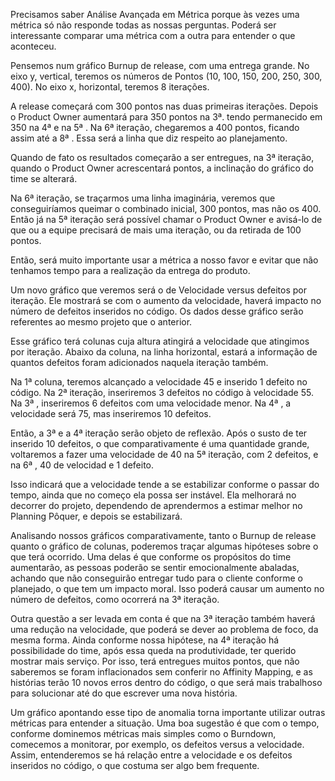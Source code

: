 Precisamos saber Análise Avançada em Métrica porque às vezes uma métrica só não responde todas as nossas perguntas. Poderá ser interessante comparar uma métrica com a outra para entender o que aconteceu.

Pensemos num gráfico Burnup de release, com uma entrega grande. No eixo y, vertical, teremos os números de Pontos (10, 100, 150, 200, 250, 300, 400). No eixo x, horizontal, teremos 8 iterações.

A release começará com 300 pontos nas duas primeiras iterações. Depois o Product Owner aumentará para 350 pontos na 3ª. tendo permanecido em 350 na 4ª e na 5ª . Na 6ª iteração, chegaremos a 400 pontos, ficando assim até a 8ª . Essa será a linha que diz respeito ao planejamento.

Quando de fato os resultados começarão a ser entregues, na 3ª iteração, quando o Product Owner acrescentará pontos, a inclinação do gráfico do time se alterará.

Na 6ª iteração, se traçarmos uma linha imaginária, veremos que conseguiríamos queimar o combinado inicial, 300 pontos, mas não os 400. Então já na 5ª iteração será possível chamar o Product Owner e avisá-lo de que ou a equipe precisará de mais uma iteração, ou da retirada de 100 pontos.

Então, será muito importante usar a métrica a nosso favor e evitar que não tenhamos tempo para a realização da entrega do produto.

Um novo gráfico que veremos será o de Velocidade versus defeitos por iteração. Ele mostrará se com o aumento da velocidade, haverá impacto no número de defeitos inseridos no código. Os dados desse gráfico serão referentes ao mesmo projeto que o anterior.

Esse gráfico terá colunas cuja altura atingirá a velocidade que atingimos por iteração. Abaixo da coluna, na linha horizontal, estará a informação de quantos defeitos foram adicionados naquela iteração também.

Na 1ª coluna, teremos alcançado a velocidade 45 e inserido 1 defeito no código. Na 2ª iteração, inseriremos 3 defeitos no código à velocidade 55. Na 3ª , inseriremos 6 defeitos com uma velocidade menor. Na 4ª , a velocidade será 75, mas inseriremos 10 defeitos.

Então, a 3ª e a 4ª iteração serão objeto de reflexão. Após o susto de ter inserido 10 defeitos, o que comparativamente é uma quantidade grande, voltaremos a fazer uma velocidade de 40 na 5ª iteração, com 2 defeitos, e na 6ª , 40 de velocidad e 1 defeito.

Isso indicará que a velocidade tende a se estabilizar conforme o passar do tempo, ainda que no começo ela possa ser instável. Ela melhorará no decorrer do projeto, dependendo de aprendermos a estimar melhor no Planning Pôquer, e depois se estabilizará.

Analisando nossos gráficos comparativamente, tanto o Burnup de release quanto o gráfico de colunas, poderemos traçar algumas hipóteses sobre o que terá ocorrido. Uma delas é que conforme os propósitos do time aumentarão, as pessoas poderão se sentir emocionalmente abaladas, achando que não conseguirão entregar tudo para o cliente conforme o planejado, o que tem um impacto moral. Isso poderá causar um aumento no número de defeitos, como ocorrerá na 3ª iteração.

Outra questão a ser levada em conta é que na 3ª iteração também haverá uma redução na velocidade, que poderá se dever ao problema de foco, da mesma forma. Ainda conforme nossa hipótese, na 4ª iteração há possibilidade do time, após essa queda na produtividade, ter querido mostrar mais serviço. Por isso, terá entregues muitos pontos, que não saberemos se foram inflacionados sem conferir no Affinity Mapping, e as histórias terão 10 novos erros dentro do código, o que será mais trabalhoso para solucionar até do que escrever uma nova história.

Um gráfico apontando esse tipo de anomalia torna importante utilizar outras métricas para entender a situação. Uma boa sugestão é que com o tempo, conforme dominemos métricas mais simples como o Burndown, comecemos a monitorar, por exemplo, os defeitos versus a velocidade. Assim, entenderemos se há relação entre a velocidade e os defeitos inseridos no código, o que costuma ser algo bem frequente.
